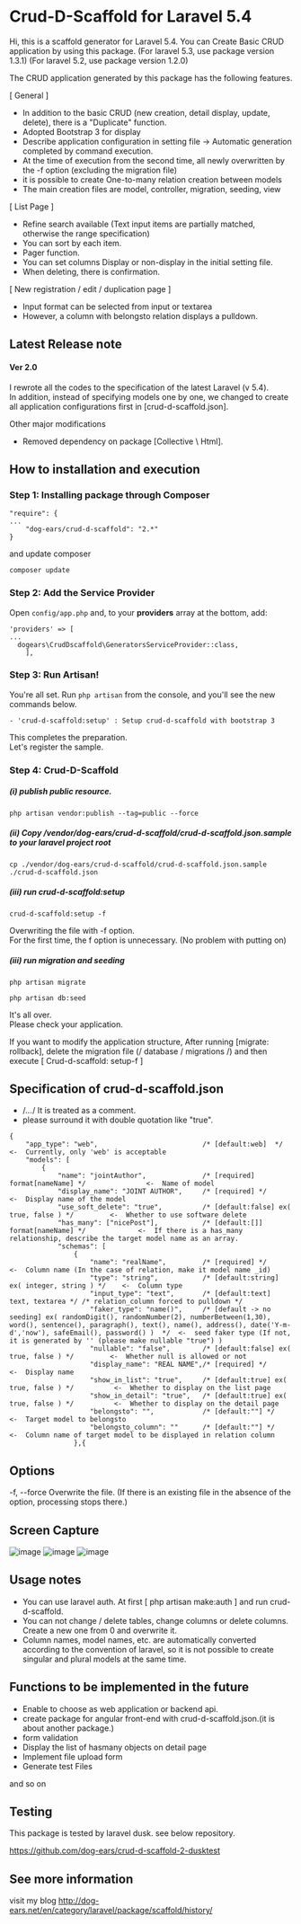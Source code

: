 # Crud-D-Scaffold for Laravel 5.4

  Hi, this is a scaffold generator for Laravel 5.4.
  You can Create Basic CRUD application by using this package.
  (For laravel 5.3, use package version 1.3.1)
  (For laravel 5.2, use package version 1.2.0)

  The CRUD application generated by this package has the following features.

  [ General ]
* In addition to the basic CRUD (new creation, detail display, update, delete), there is a "Duplicate" function.
* Adopted Bootstrap 3 for display
* Describe application configuration in setting file -> Automatic generation completed by command execution.
* At the time of execution from the second time, all newly overwritten by the -f option (excluding the migration file)
* it is possible to create One-to-many relation creation between models
* The main creation files are model, controller, migration, seeding, view

[ List Page ]
* Refine search available (Text input items are partially matched, otherwise the range specification)
* You can sort by each item.
* Pager function.
* You can set columns Display or non-display in the initial setting file.
* When deleting, there is confirmation.

[ New registration / edit / duplication page ]
* Input format can be selected from input or textarea
* However, a column with belongsto relation displays a pulldown.



## Latest Release note

#### Ver 2.0

  I rewrote all the codes to the specification of the latest Laravel (v 5.4).  
  In addition, instead of specifying models one by one, we changed to create all application configurations first in [crud-d-scaffold.json].  

  Other major modifications
* Removed dependency on package [Collective \ Html].


## How to installation and execution

### Step 1: Installing package through Composer

```
"require": {
...
    "dog-ears/crud-d-scaffold": "2.*"
}
```
  and update composer
```
composer update
```

### Step 2: Add the Service Provider

  Open `config/app.php` and, to your **providers** array at the bottom, add:

```
'providers' => [
...
  dogears\CrudDscaffold\GeneratorsServiceProvider::class,
    ],
```

### Step 3: Run Artisan!

You're all set. Run `php artisan` from the console, and you'll see the new commands below.
```
- 'crud-d-scaffold:setup' : Setup crud-d-scaffold with bootstrap 3
```



  This completes the preparation.  
  Let's register the sample.  



### Step 4: Crud-D-Scaffold

##### (i) publish public resource.
```
php artisan vendor:publish --tag=public --force
```
##### (ii) Copy /vendor/dog-ears/crud-d-scaffold/crud-d-scaffold.json.sample to your laravel project root
```
cp ./vendor/dog-ears/crud-d-scaffold/crud-d-scaffold.json.sample ./crud-d-scaffold.json
```
##### (iii) run crud-d-scaffold:setup
```
crud-d-scaffold:setup -f
```
  Overwriting the file with -f option.  
  For the first time, the f option is unnecessary. (No problem with putting on)

##### (iii) run migration and seeding
```
php artisan migrate
```
```
php artisan db:seed
```

  It's all over.  
  Please check your application.

  If you want to modify the application structure,
  After running [migrate: rollback], delete the migration file (/ database / migrations /) and then
  execute [ Crud-d-scaffold: setup-f ]



## Specification of crud-d-scaffold.json

- /*...*/ It is treated as a comment.
- please surround it with double quotation like "true".

```
{
    "app_type": "web",                          /* [default:web]  */	<-  Currently, only 'web' is acceptable
    "models": [
        {
            "name": "jointAuthor",              /* [required] format[nameName] */				<-  Name of model
            "display_name": "JOINT AUTHOR",     /* [required] */								<-  Display name of the model
            "use_soft_delete": "true",          /* [default:false] ex( true, false ) */			<-  Whether to use software delete
            "has_many": ["nicePost"],           /* [default:[]] format[nameName] */				<-  If there is a has_many relationship, describe the target model name as an array.
            "schemas": [
                {
                    "name": "realName",         /* [required] */								<-  Column name (In the case of relation, make it model name _id)
                    "type": "string",           /* [default:string] ex( integer, string ) */	<-  Column type
                    "input_type": "text",       /* [default:text] text, textarea */ /* relation_column forced to pulldown */
                    "faker_type": "name()",     /* [default -> no seeding] ex( randomDigit(), randomNumber(2), numberBetween(1,30), word(), sentence(), paragraph(), text(), name(), address(), date('Y-m-d','now'), safeEmail(), password() )  */	<-  seed faker type (If not, it is generated by '' (please make nullable "true") )
                    "nullable": "false",        /* [default:false] ex( true, false ) */			<-  Whether null is allowed or not
                    "display_name": "REAL NAME",/* [required] */								<-  Display name
                    "show_in_list": "true",     /* [default:true] ex( true, false ) */			<-  Whether to display on the list page
                    "show_in_detail": "true",   /* [default:true] ex( true, false ) */			<-  Whether to display on the detail page
					"belongsto": "",            /* [default:""] */								<-  Target model to belongsto
					"belongsto_column": ""      /* [default:""] */								<-  Column name of target model to be displayed in relation column
                },{

```

## Options
-f, --force Overwrite the file. (If there is an existing file in the absence of the option, processing stops there.)



## Screen Capture
![image](https://github.com/dog-ears/crud-d-scaffold/wiki/img/cap01.jpg)
![image](https://github.com/dog-ears/crud-d-scaffold/wiki/img/cap02.jpg)
![image](https://github.com/dog-ears/crud-d-scaffold/wiki/img/cap03.jpg)



## Usage notes

* You can use laravel auth. At first [ php artisan make:auth ] and run crud-d-scaffold.
* You can not change / delete tables, change columns or delete columns. Create a new one from 0 and overwrite it.
* Column names, model names, etc. are automatically converted according to the convention of laravel, so it is not possible to create singular and plural models at the same time.



## Functions to be implemented in the future

* Enable to choose as web application or backend api.
* create package for angular front-end with crud-d-scaffold.json.(it is about another package.)
* form validation
* Display the list of hasmany objects on detail page
* Implement file upload form
* Generate test Files

and so on



## Testing

This package is tested by laravel dusk.
see below repository.

https://github.com/dog-ears/crud-d-scaffold-2-dusktest



## See more information

visit my blog
<http://dog-ears.net/en/category/laravel/package/scaffold/history/>
